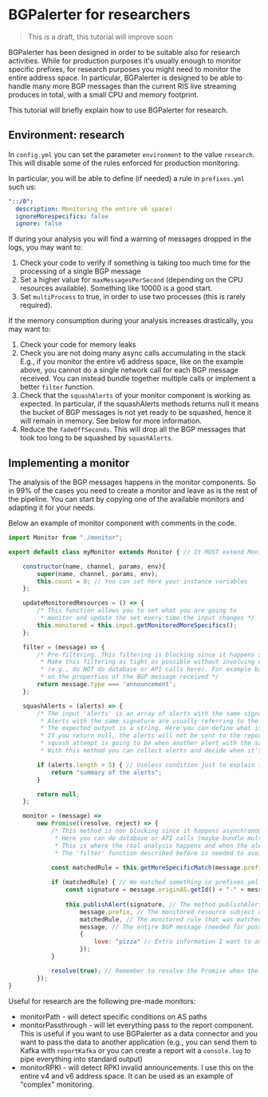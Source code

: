 # BGPalerter for researchers

> This is a draft, this tutorial will improve soon

BGPalerter has been designed in order to be suitable also for research activities.
While for production purposes it's usually enough to monitor specific prefixes, for research purposes you might need to monitor the entire address space. 
In particular, BGPalerter is designed to be able to handle many more BGP messages than the current RIS live streaming produces in total, with a small CPU and memory footprint.

This tutorial will briefly explain how to use BGPalerter for research.

## Environment: research

In `config.yml` you can set the parameter `environment` to the value `research`. 
This will disable some of the rules enforced for production monitoring.

In particular, you will be able to define (if needed) a rule in `prefixes.yml` such us:

```yaml
"::/0":
  description: Monitoring the entire v6 space!
  ignoreMorespecifics: false
  ignore: false
```

If during your analysis you will find a warning of messages dropped in the logs, you may want to:

1) Check your code to verify if something is taking too much time for the processing of a single BGP message
2) Set a higher value for `maxMessagesPerSecond` (depending on the CPU resources available). Something like 10000 is a good start.
3) Set `multiProcess` to true, in order to use two processes (this is rarely required).

If the memory consumption during your analysis increases drastically, you may want to:
1) Check your code for memory leaks
2) Check you are not doing many async calls accumulating in the stack E.g., if you monitor the entire v6 address space, like on the example above, you cannot do a single network call for each BGP message received. You can instead bundle together multiple calls or implement a better `filter` function.
3) Check that the `squashAlerts` of your monitor component is working as expected. In particular, if the squashAlerts methods returns null it means the bucket of BGP messages is not yet ready to be squashed, hence it will remain in memory. See below for more information.
4) Reduce the `fadeOffSeconds`. This will drop all the BGP messages that took too long to be squashed by `squashAlerts`.


## Implementing a monitor

The analysis of the BGP messages happens in the monitor components.
So in 99% of the cases you need to create a monitor and leave as is the rest of the pipeline.
You can start by copying one of the available monitors and adapting it for your needs.  

Below an example of monitor component with comments in the code.

```javascript
import Monitor from "./monitor";

export default class myMonitor extends Monitor { // It MUST extend Monitor

    constructor(name, channel, params, env){
        super(name, channel, params, env);
        this.count = 0; // You can set here your instance variables
    };

    updateMonitoredResources = () => {
        /* This function allows you to set what you are going to
         * monitor and update the set every time the input changes */
        this.monitored = this.input.getMonitoredMoreSpecifics();
    };

    filter = (message) => {
        /* Pre-filtering. This filtering is blocking since it happens synchronously.
         * Make this filtering as tight as possible without involving external resources
         * (e.g., do NOT do database or API calls here). For example base your filtering
         * on the properties of the BGP message received */
        return message.type === 'announcement';
    };

    squashAlerts = (alerts) => {
        /* The input 'alerts' is an array of alerts with the same signature generated by the monitor method.
         * Alerts with the same signature are usually referring to the same issue (maybe as seen by different peers).
         * The expected output is a string. Here you can define what is the summary for the entire "chunk" of alerts.
         * If you return null, the alerts will not be sent to the report but will remain in the queue. The next
         * squash attempt is going to be when another alert with the same signature is received.
         * With this method you can collect alerts and decide when it's time to send them. */

        if (alerts.length > 5) { // Useless condition just to explain the concept (e.g., you could instead check how many different peers saw the issue before to report it)
            return "summary of the alerts";
        }

        return null;
    };

    monitor = (message) =>
        new Promise((resolve, reject) => {
            /* This method is non blocking since it happens asynchronously.
             * Here you can do database or API calls (maybe bundle multiple requests together to reduce network overhead). 
             * This is where the real analysis happens and when the alerts are generated. Place here your complex filtering/analysis. 
             * The 'filter' function described before is needed to avoid useless calls to the 'monitor' function, which is much more expensive in terms of memory. */

            const matchedRule = this.getMoreSpecificMatch(message.prefix); //The method getMoreSpecificMatch is inherited from the super class, it provides the rule in prefixes.yml that matches the current BGP message.
            
            if (matchedRule) { // We matched something in prefixes.yml
                const signature = message.originAS.getId() + "-" + message.prefix; // All messages with the same origin AS and prefix will be bundled together. Read above the squash method to understand why.
                
                this.publishAlert(signature, // The method publishAlert is inherited from the super class.
                    message.prefix, // The monitored resource subject of the alert (it can be an AS or a prefix)
                    matchedRule, // The monitored rule that was matched (from prefixes.yml)
                    message, // The entire BGP message (needed for possible further troubleshooting or for storing it)
                    {
                        love: "pizza" // Extra information I want to annotate this alert with (this information will be shared with the squash method and all the reports)
                    });
            }

            resolve(true); // Remember to resolve the Promise when the calculation is completed!
        });
}
```

Useful for research are the following pre-made monitors:
* monitorPath - will detect specific conditions on AS paths
* monitorPassthrough - will let everything pass to the report component. This is useful if you want to use BGPalerter as a data connector and you want to pass the data to another application (e.g., you can send them to Kafka with `reportKafka` or you can create a report wit a `console.log` to pipe everything into standard output)
* monitorRPKI - will detect RPKI invalid announcements. I use this on the entire v4 and v6 address space. It can be used as an example of "complex" monitoring.